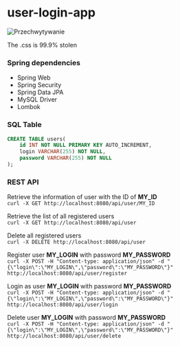 # user-login-app

![Przechwytywanie](https://user-images.githubusercontent.com/64214044/172055916-8e28d59b-d298-45f6-91b6-3ba81eae38f5.JPG)

The .css is 99.9% stolen

### Spring dependencies
- Spring Web
- Spring Security
- Spring Data JPA
- MySQL Driver
- Lombok

### SQL Table
```sql
CREATE TABLE users(
    id INT NOT NULL PRIMARY KEY AUTO_INCREMENT,
    login VARCHAR(255) NOT NULL,
    password VARCHAR(255) NOT NULL
);
```

### REST API

Retrieve the information of user with the ID of **MY_ID**  
`curl -X GET http://localhost:8080/api/user/MY_ID`

Retrieve the list of all registered users  
`curl -X GET http://localhost:8080/api/user`

Delete all registered users  
`curl -X DELETE http://localhost:8080/api/user`

Register user **MY_LOGIN** with password **MY_PASSWORD**  
`curl -X POST -H "Content-type: application/json" -d "{\"login\":\"MY_LOGIN\",\"password\":\"MY_PASSWORD\"}" http://localhost:8080/api/user/register`

Login as user **MY_LOGIN** with password **MY_PASSWORD**  
`curl -X POST -H "Content-type: application/json" -d "{\"login\":\"MY_LOGIN\",\"password\":\"MY_PASSWORD\"}" http://localhost:8080/api/user/login`

Delete user **MY_LOGIN** with password **MY_PASSWORD**  
`curl -X POST -H "Content-type: application/json" -d "{\"login\":\"MY_LOGIN\",\"password\":\"MY_PASSWORD\"}" http://localhost:8080/api/user/delete`
